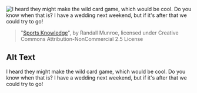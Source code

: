 ![I heard they might make the wild card game, which would be cool. Do you know when that is? I have a wedding next weekend, but if it's after that we could try to go!](https://imgs.xkcd.com/comics/sports_knowledge.png)
> "[Sports Knowledge](https://xkcd.com/1859/)", by Randall Munroe, licensed under Creative Commons Attribution-NonCommercial 2.5 License

## Alt Text
I heard they might make the wild card game, which would be cool. Do you know when that is? I have a wedding next weekend, but if it's after that we could try to go!
